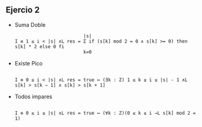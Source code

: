 ## Ejercio 2

- Suma Doble
    ~~~
                             |s|
    I ≡ 1 ≤ i < |s| ∧L res = Σ if (s[k] mod 2 = 0 ∧ s[k] >= 0) then s[k] * 2 else 0 fi
                             k=0
    ~~~

- Existe Pico
    ~~~

    I ≡ 0 ≤ i < |s| ∧L res = true ↔ (∃k : Z) 1 ≤ k ≤ i ≤ |s| - 1 ∧L s[k] > s[k − 1] ∧ s[k] > s[k + 1]

    ~~~

- Todos impares
    ~~~

    I ≡ 0 ≤ i ≤ |s| ∧L res = true ↔ (∀k : Z)(0 ≤ k ≤ i →L s[k] mod 2 = 1)

    ~~~